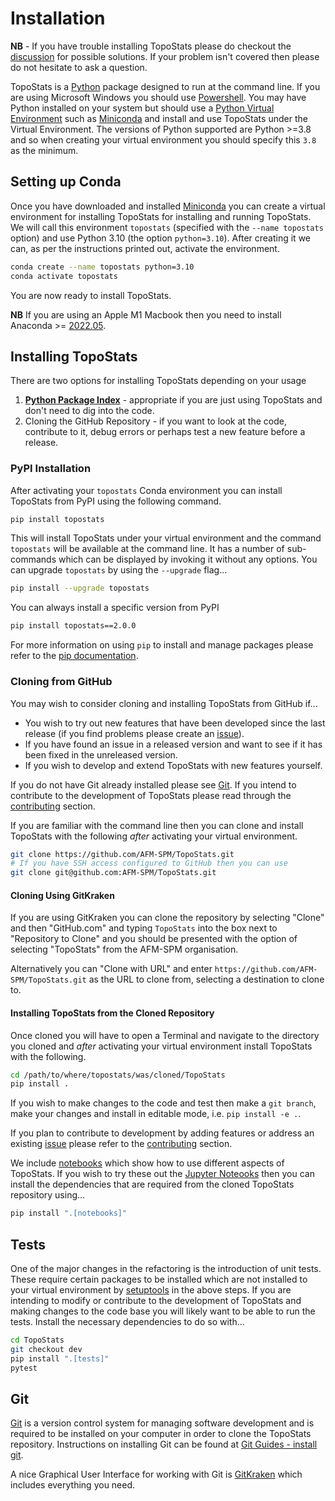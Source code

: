 # Installation

**NB** - If you have trouble installing TopoStats please do checkout the
[discussion](https://github.com/AFM-SPM/TopoStats/discussions) for possible solutions. If your problem isn't covered
then please do not hesitate to ask a question.

TopoStats is a [Python](https://www.python.org) package designed to run at the command line. If you are using Microsoft
Windows you should use
[Powershell](https://learn.microsoft.com/en-us/powershell/scripting/learn/ps101/01-getting-started?view=powershell-7.3).
You may have Python installed on your system but should use a [Python Virtual
Environment](https://realpython.com/python-virtual-environments-a-primer/) such as
[Miniconda](https://docs.conda.io/en/latest/miniconda.html) and install and use TopoStats under the Virtual
Environment. The versions of Python supported are Python >=3.8 and so when creating your virtual environment you should
specify this `3.8` as the minimum.

## Setting up Conda

Once you have downloaded and installed [Miniconda](https://docs.conda.io/en/latest/miniconda.html) you can create a
virtual environment for installing TopoStats for installing and running TopoStats. We will call this environment `topostats`
(specified with the `--name topostats` option) and use Python 3.10 (the option `python=3.10`). After creating it we can,
as per the instructions printed out, activate the environment.

``` bash
conda create --name topostats python=3.10
conda activate topostats
```

You are now ready to install TopoStats.

**NB** If you are using an Apple M1 Macbook then you need to install Anaconda >=
[2022.05](https://www.anaconda.com/blog/new-release-anaconda-distribution-now-supporting-m1).

## Installing TopoStats

There are two options for installing TopoStats depending on your usage

1. [**Python Package Index**](https://pypi.org/) - appropriate if you are just using TopoStats and don't need to dig into
   the code.
2. Cloning the GitHub Repository - if you want to look at the code, contribute to it, debug errors or perhaps test a new
   feature before a release.

### PyPI Installation

After activating your `topostats` Conda environment you can install TopoStats from PyPI using the following command.

``` bash
pip install topostats
```

This will install TopoStats under your virtual environment and the command `topostats` will be available at the
command line. It has a number of sub-commands which can be displayed by invoking it without any options. You can upgrade
`topostats` by using the `--upgrade` flag...

``` bash
pip install --upgrade topostats
```

You can always install a specific version from PyPI

``` bash
pip install topostats==2.0.0
```

For more information on using `pip` to install and manage packages please refer to the [pip
documentation](https://pip.pypa.io/en/stable/user_guide/).

### Cloning from GitHub

You may wish to consider cloning and installing TopoStats from GitHub if...

* You wish to try out new features that have been developed since the last release (if you find problems please create
an [issue](https://github.com/AFM-SPM/TopoStats/issues)).
* If you have found an issue in a released version and want to see if it has been fixed in the unreleased version.
* If you wish to develop and extend TopoStats with new features yourself.

If you do not have Git already installed please see [Git](installation#git). If you intend to contribute to the
development of TopoStats please read through the [contributing](contributing) section.

If you are familiar with the command line then you can clone and install TopoStats with the following _after_ activating
your virtual environment.

``` bash
git clone https://github.com/AFM-SPM/TopoStats.git
# If you have SSH access configured to GitHub then you can use
git clone git@github.com:AFM-SPM/TopoStats.git
```

#### Cloning Using GitKraken

If you are using GitKraken you can clone the repository by selecting "Clone" and then "GitHub.com" and typing
`TopoStats` into the box next to "Repository to Clone" and you should be presented with the option of selecting
"TopoStats" from the AFM-SPM organisation.

Alternatively you can "Clone with URL" and enter `https://github.com/AFM-SPM/TopoStats.git` as the URL to clone from,
selecting a destination to clone to.

#### Installing TopoStats from the Cloned Repository

Once cloned you will have to open a Terminal and navigate to the directory you cloned and _after_ activating your
virtual environment install TopoStats with the following.

``` bash
cd /path/to/where/topostats/was/cloned/TopoStats
pip install .
```

If you wish to make changes to the code and test then make a `git branch`, make your changes and install in editable mode,
i.e. `pip install -e .`.

If you plan to contribute to development by adding features or address an existing
[issue](https://github.com/AFM-SPM/TopoStats/issues) please refer to the [contributing](contributing) section.

We include [notebooks](notebooks) which show how to use different aspects of TopoStats. If you wish to try these out the
[Jupyter Noteooks](https://jupyter.org/) then you can install the dependencies that are required from the cloned
TopoStats repository using...

``` bash
pip install ".[notebooks]"
```

## Tests

One of the major changes in the refactoring is the introduction of unit tests. These require certain packages to be
installed which are not installed to your virtual environment by
[setuptools](https://setuptools.pypa.io/en/latest/setuptools.html) in the above steps. If you are intending to modify or
contribute to the development of TopoStats and making changes to the code base you will likely want to be able to run
the tests. Install the necessary dependencies to do so with...

``` bash
cd TopoStats
git checkout dev
pip install ".[tests]"
pytest
```

## Git

[Git](https://git.vc) is a version control system for managing software development and is required to be installed on
your computer in order to clone the TopoStats repository. Instructions on installing Git can be found at [Git Guides -
install git](https://github.com/git-guides/install-git).

A nice Graphical User Interface for working with Git is [GitKraken](https://www.gitkraken.com/) which includes
everything you need.

